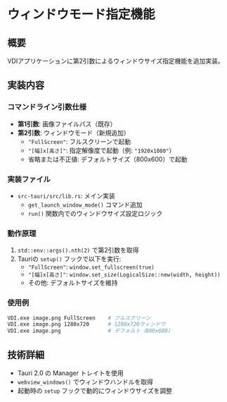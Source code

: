 # ウィンドウモード指定機能

## 概要
VDIアプリケーションに第2引数によるウィンドウサイズ指定機能を追加実装。

## 実装内容

### コマンドライン引数仕様
- **第1引数**: 画像ファイルパス（既存）
- **第2引数**: ウィンドウモード（新規追加）
  - `"FullScreen"`: フルスクリーンで起動
  - `"[幅]x[高さ]"`: 指定解像度で起動（例: `"1920x1080"`）
  - 省略または不正値: デフォルトサイズ（800x600）で起動

### 実装ファイル
- `src-tauri/src/lib.rs`: メイン実装
  - `get_launch_window_mode()` コマンド追加
  - `run()` 関数内でのウィンドウサイズ設定ロジック

### 動作原理
1. `std::env::args().nth(2)` で第2引数を取得
2. Tauriの `setup()` フックで以下を実行:
   - `"FullScreen"`: `window.set_fullscreen(true)`
   - `"[幅]x[高さ]"`: `window.set_size(LogicalSize::new(width, height))`
   - その他: デフォルトサイズを維持

### 使用例
```bash
VDI.exe image.png FullScreen    # フルスクリーン
VDI.exe image.png 1280x720      # 1280x720ウィンドウ
VDI.exe image.png               # デフォルト（800x600）
```

## 技術詳細
- Tauri 2.0 の Manager トレイトを使用
- `webview_windows()` でウィンドウハンドルを取得
- 起動時の `setup` フックで動的にウィンドウサイズを調整